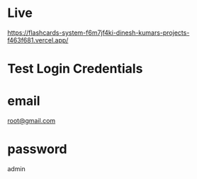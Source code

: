 # Live
https://flashcards-system-f6m7jf4ki-dinesh-kumars-projects-f463f681.vercel.app/

# Test Login Credentials
# email
root@gmail.com

# password
admin
